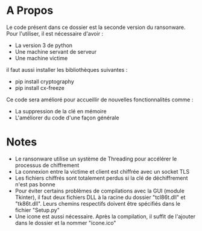# A Propos

Le code présent dans ce dossier est la seconde version du ransonware.
Pour l'utiliser, il est nécessaire d'avoir :

* La version 3 de python
* Une machine servant de serveur
* Une machine victime

il faut aussi installer les bibliothèques suivantes :

* pip install cryptography
* pip install cx-freeze


Ce code sera amélioré pour accueillir de nouvelles fonctionnalités comme :

* La suppression de la clé en mémoire
* L'améliorer du code d'une façon générale

# Notes 

* Le ransonware utilise un système de Threading pour accélérer le processus de chiffrement
* La connexion entre la victime et client est chiffrée avec un socket TLS
* Les fichiers chiffrés sont totalement perdus si la clé de déchiffrement n'est pas bonne
* Pour éviter certains problèmes de compilations avec la GUI (module Tkinter), il faut deux fichiers DLL à la racine du dossier "tcl86t.dll" et  "tk86t.dll". Leurs chemins respectifs doivent être spécifiés dans le fichier "Setup.py"
* Une icone est aussi nécessaire. Après la compilation, il suffit de l'ajouter dans le dossier et la nommer "icone.ico"
